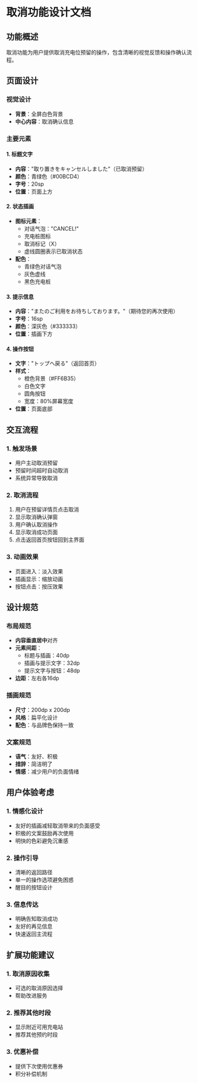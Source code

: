 # 取消功能设计文档

## 功能概述

取消功能为用户提供取消充电位预留的操作，包含清晰的视觉反馈和操作确认流程。

## 页面设计

### 视觉设计
- **背景**：全屏白色背景
- **中心内容**：取消确认信息

### 主要元素

#### 1. 标题文字
- **内容**："取り置きをキャンセルしました"（已取消预留）
- **颜色**：青绿色（#00BCD4）
- **字号**：20sp
- **位置**：页面上方

#### 2. 状态插画
- **图标元素**：
  - 对话气泡："CANCEL!"
  - 充电桩图标
  - 取消标记（X）
  - 虚线圆圈表示已取消状态
- **配色**：
  - 青绿色对话气泡
  - 灰色虚线
  - 黑色充电桩

#### 3. 提示信息
- **内容**："またのご利用をお待ちしております。"（期待您的再次使用）
- **字号**：16sp
- **颜色**：深灰色（#333333）
- **位置**：插画下方

#### 4. 操作按钮
- **文字**："トップへ戻る"（返回首页）
- **样式**：
  - 橙色背景（#FF6B35）
  - 白色文字
  - 圆角按钮
  - 宽度：80%屏幕宽度
- **位置**：页面底部

## 交互流程

### 1. 触发场景
- 用户主动取消预留
- 预留时间超时自动取消
- 系统异常导致取消

### 2. 取消流程
1. 用户在预留详情页点击取消
2. 显示取消确认弹窗
3. 用户确认取消操作
4. 显示取消成功页面
5. 点击返回首页按钮回到主界面

### 3. 动画效果
- 页面进入：淡入效果
- 插画显示：缩放动画
- 按钮点击：按压效果

## 设计规范

### 布局规范
- **内容垂直居中**对齐
- **元素间距**：
  - 标题与插画：40dp
  - 插画与提示文字：32dp
  - 提示文字与按钮：48dp
- **边距**：左右各16dp

### 插画规范
- **尺寸**：200dp x 200dp
- **风格**：扁平化设计
- **配色**：与品牌色保持一致

### 文案规范
- **语气**：友好、积极
- **措辞**：简洁明了
- **情感**：减少用户的负面情绪

## 用户体验考虑

### 1. 情感化设计
- 友好的插画减轻取消带来的负面感受
- 积极的文案鼓励再次使用
- 明快的色彩避免沉重感

### 2. 操作引导
- 清晰的返回路径
- 单一的操作选项避免困惑
- 醒目的按钮设计

### 3. 信息传达
- 明确告知取消成功
- 友好的再见信息
- 快速返回主流程

## 扩展功能建议

### 1. 取消原因收集
- 可选的取消原因选择
- 帮助改进服务

### 2. 推荐其他时段
- 显示附近可用充电站
- 推荐其他预约时段

### 3. 优惠补偿
- 提供下次使用优惠券
- 积分补偿机制